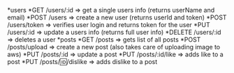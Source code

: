 *users
    *GET /users/:id => get a single users info (returns userName and email)
    *POST /users => create a new user (returns userId and token)
    *POST /users/token => verifies user login and returns token for the user
    *PUT /users/:id => update a users info (returns full user info)
    *DELETE /users/:id => deletes a user
*posts
    *GET /posts => gets list of all posts
    *POST /posts/upload => create a new post (also takes care of uploading image to aws)
    *PUT /posts/:id => update a post
    *PUT /posts/:id/like => adds like to a post
    *PUT /posts/:id:/dislike => adds dislike to a post